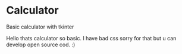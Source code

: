 # Calculator
Basic calculator with tkinter

Hello thats calculator so basic. I have bad css sorry for that but u can develop open source cod. :)
